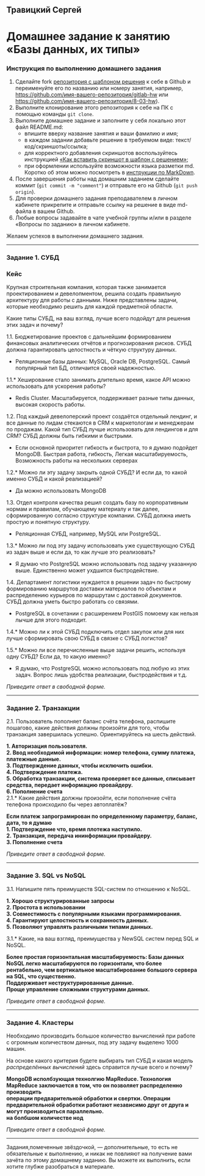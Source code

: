 ## Травицкий Сергей
# Домашнее задание к занятию «Базы данных, их типы»

### Инструкция по выполнению домашнего задания

1. Сделайте fork [репозитория c шаблоном решения](https://github.com/netology-code/sys-pattern-homework) к себе в Github и переименуйте его по названию или номеру занятия, например, https://github.com/имя-вашего-репозитория/gitlab-hw или https://github.com/имя-вашего-репозитория/8-03-hw).
2. Выполните клонирование этого репозитория к себе на ПК с помощью команды `git clone`.
3. Выполните домашнее задание и заполните у себя локально этот файл README.md:
   - впишите вверху название занятия и ваши фамилию и имя;
   - в каждом задании добавьте решение в требуемом виде: текст/код/скриншоты/ссылка;
   - для корректного добавления скриншотов воспользуйтесь инструкцией [«Как вставить скриншот в шаблон с решением»](https://github.com/netology-code/sys-pattern-homework/blob/main/screen-instruction.md);
   - при оформлении используйте возможности языка разметки md. Коротко об этом можно посмотреть в [инструкции по MarkDown](https://github.com/netology-code/sys-pattern-homework/blob/main/md-instruction.md).
4. После завершения работы над домашним заданием сделайте коммит (`git commit -m "comment"`) и отправьте его на Github (`git push origin`).
5. Для проверки домашнего задания преподавателем в личном кабинете прикрепите и отправьте ссылку на решение в виде md-файла в вашем Github.
6. Любые вопросы задавайте в чате учебной группы и/или в разделе «Вопросы по заданию» в личном кабинете.

Желаем успехов в выполнении домашнего задания.

---

### Задание 1. СУБД

### Кейс
Крупная строительная компания, которая также занимается проектированием и девелопментом, решила создать 
правильную архитектуру для работы с данными. Ниже представлены задачи, которые необходимо решить для
каждой предметной области. 

Какие типы СУБД, на ваш взгляд, лучше всего подойдут для решения этих задач и почему? 
 
1.1. Бюджетирование проектов с дальнейшим формированием финансовых аналитических отчётов и прогнозирования рисков.
СУБД должна гарантировать целостность и чёткую структуру данных.

- Реляционные базы данных: MySQL, Oracle DB, PostgreSQL. Самый популярный тип БД, отличаится своей надежностью.  

1.1.* Хеширование стало занимать длительно время, какое API можно использовать для ускорения работы? 

- Redis Cluster. Масштабируется, поддерживает разные типы данных, высокая скорость работы.  

1.2. Под каждый девелоперский проект создаётся отдельный лендинг, и все данные по лидам стекаются в CRM к 
маркетологам и менеджерам по продажам. Какой тип СУБД лучше использовать для лендингов и для CRM? 
СУБД должны быть гибкими и быстрыми.

- Если основной приоритет гибкость и быстрота, то я думаю подойдет MongoDB. Быстрая работа, гибкость, Легкая масштабируемость, Возможность работы на нескольких серверах  

1.2.* Можно ли эту задачу закрыть одной СУБД? И если да, то какой именно СУБД и какой реализацией?

- Да можно использовать MongoDB  

1.3. Отдел контроля качества решил создать базу по корпоративным нормам и правилам, обучающему материалу 
и так далее, сформированную согласно структуре компании. СУБД должна иметь простую и понятную структуру.

- Реляционная СУБД, например, MySQL или PostgreSQL.  

1.3.* Можно ли под эту задачу использовать уже существующую СУБД из задач выше и если да, то как лучше это 
реализовать?

- Я думаю что PostgreSQL можно использовать под задачу указанную выше. Единственно может ухдшится быстродействие.  

1.4. Департамент логистики нуждается в решении задач по быстрому формированию маршрутов доставки материалов 
по объектам и распределению курьеров по маршрутам с доставкой документов. СУБД должна уметь быстро работать
со связями.

- PostgreSQL в сочетании с расширением PostGIS помоему как нельзя лычше для этого подходит.  

1.4.* Можно ли к этой СУБД подключить отдел закупок или для них лучше сформировать свою СУБД в связке с СУБД 
логистов?

1.5.* Можно ли все перечисленные выше задачи решить, используя одну СУБД? Если да, то какую именно?

- Я думаю, что PostgreSQL можно использовать под любую из этих задач. Вопрос лишь удобства реализации, быстродействия и т.д.  

*Приведите ответ в свободной форме.*

---

### Задание 2. Транзакции

2.1. Пользователь пополняет баланс счёта телефона, распишите пошагово, какие действия должны произойти для того, чтобы 
транзакция завершилась успешно. Ориентируйтесь на шесть действий.

**1. Авторизация пользователя.**   
**2. Ввод необходимой информации: номер телефона, сумму платежа, платежные данные.**  
**3. Подтверждение данных, чтобы исключить ошибки.**  
**4. Подтверждение платежа.**  
**5. Обработка транзакции, система проверяет все данные, списывает средства, передает информацию провайдеру.**  
**6. Пополнение счета**  
2.1.* Какие действия должны произойти, если пополнение счёта телефона происходило бы через автоплатёж?

**Если платеж запрограмирован по определенному параметру, баланс, дата, то я думаю**  
**1. Подтверждение что, время плотежа наступило.**  
**2. Транзакция, передача ининформации провайдеру.**  
**3. Пополнение счета**  

*Приведите ответ в свободной форме.*

---

### Задание 3. SQL vs NoSQL

3.1. Напишите пять преимуществ SQL-систем по отношению к NoSQL. 

**1. Хорошо структурированные запросы**  
**2. Простота в использовании**  
**3. Совместимость с популярными языками программирования.**  
**4. Гарантируют целостность и сохранность данных.**  
**5. Позволяют управлять различными типами данных.**  

3.1.* Какие, на ваш взгляд, преимущества у NewSQL систем перед SQL и NoSQL.

**Более простая горизонтальная масштабируемость: Базы данных NoSQL легко масштабируются по горизонтали, что более рентабельно, чем вертикальное масштабирование большого сервера на SQL, что существенно.**  
**Поддерживает неструктурированные данные.**  
**Проще управление сложными структурами данных.**  

*Приведите ответ в свободной форме.*

---

### Задание 4. Кластеры

Необходимо производить большое количество вычислений при работе с огромным количеством данных, под эту задачу 
выделено 1000 машин. 

На основе какого критерия будете выбирать тип СУБД и какая модель *распределённых вычислений* 
здесь справится лучше всего и почему?

**MongoDB исполбзующая технолгию MapReduce. Технология MapReduce заключается в том, что он позволяет распределенно производить**  
**операции предварительной обработки и свертки. Операции предварительной обработки работают независимо друг от друга и могут производиться параллельно.**  
**на болбшом количестве нод**

*Приведите ответ в свободной форме.*

---

Задания,помеченные звёздочкой, — дополнительные, то есть не обязательные к выполнению, и никак не повлияют на получение вами зачёта по этому домашнему заданию. Вы можете их выполнить, если хотите глубже разобраться в материале.
